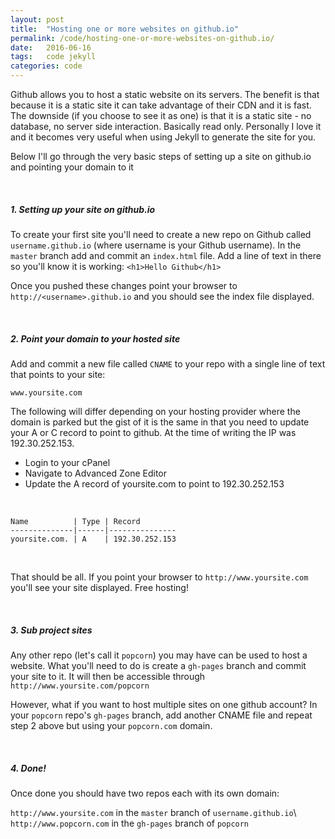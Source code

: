 ```yaml
---
layout: post
title:  "Hosting one or more websites on github.io"
permalink: /code/hosting-one-or-more-websites-on-github.io/
date:   2016-06-16
tags:   code jekyll
categories: code
---
```


Github allows you to host a static website on its servers. The benefit is that because it is a static site it can take advantage of their CDN and it is fast.
The downside (if you choose to see it as one) is that it is a static site - no database, no server side interaction. Basically read only.
Personally I love it and it becomes very useful when using Jekyll to generate the site for you.

Below I'll go through the very basic steps of setting up a site on github.io and pointing your domain to it

&nbsp;

##### 1. Setting up your site on github.io
To create your first site you'll need to create a new repo on Github called `username.github.io` (where username is your Github username). In the `master` branch
add and commit an `index.html` file. Add a line of text in there so you'll know it is working: `<h1>Hello Github</h1>`

Once you pushed these changes point your browser to `http://<username>.github.io` and you should see the index file displayed.

&nbsp;

##### 2. Point your domain to your hosted site
Add and commit a new file called `CNAME` to your repo with a single line of text that points to your site:
```
www.yoursite.com
```

The following will differ depending on your hosting provider where the domain is parked but the gist of it is the same in that you need to update your A or C record to point
to github. At the time of writing the IP was 192.30.252.153.

* Login to your cPanel
* Navigate to Advanced Zone Editor
* Update the A record of yoursite.com to point to 192.30.252.153

&nbsp;

```
Name          | Type | Record  
--------------|------|---------------
yoursite.com. | A    | 192.30.252.153

```
&nbsp;

That should be all. If you point your browser to `http://www.yoursite.com` you'll see your site displayed. Free hosting!

&nbsp;

##### 3. Sub project sites
Any other repo (let's call it `popcorn`) you may have can be used to host a website. What you'll need to do is create a `gh-pages` branch and commit your site to it.
It will then be accessible through `http://www.yoursite.com/popcorn`

However, what if you want to host multiple sites on one github account? In your `popcorn` repo's `gh-pages` branch, add another CNAME file and repeat step 2 above but using your `popcorn.com` domain.

&nbsp;

##### 4. Done!
Once done you should have two repos each with its own domain:

`http://www.yoursite.com` in the `master` branch of `username.github.io`\\
`http://www.popcorn.com` in the `gh-pages` branch of `popcorn`
